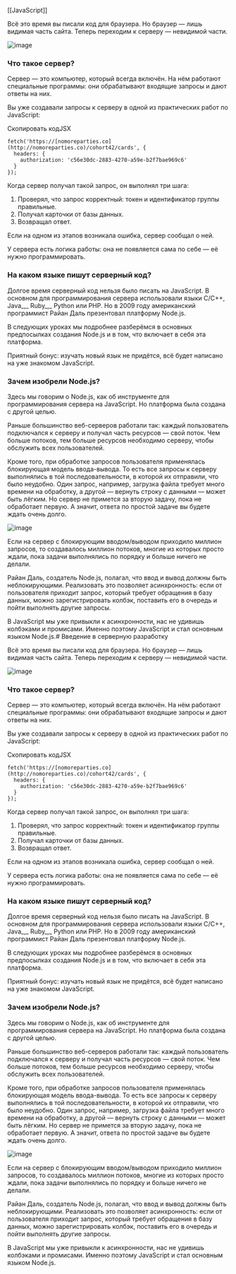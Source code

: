 [[JavaScript]]

Всё это время вы писали код для браузера. Но браузер — лишь видимая часть сайта. Теперь переходим к серверу — невидимой части.

![image](https://pictures.s3.yandex.net/resources/node-02_1572287201.png)

### Что такое сервер?

Сервер — это компьютер, который всегда включён. На нём работают специальные программы: они обрабатывают входящие запросы и дают ответы на них.

Вы уже создавали запросы к серверу в одной из практических работ по JavaScript:

Скопировать кодJSX

```
fetch('https://[nomoreparties.co](http://nomoreparties.co)/cohort42/cards', {
  headers: {
    authorization: 'c56e30dc-2883-4270-a59e-b2f7bae969c6'
  }
}); 
```

Когда сервер получал такой запрос, он выполнял три шага:

1. Проверял, что запрос корректный: токен и идентификатор группы правильные.
2. Получал карточки от базы данных.
3. Возвращал ответ.

Если на одном из этапов возникала ошибка, сервер сообщал о ней.

У сервера есть логика работы: она не появляется сама по себе — её нужно программировать.

### На каком языке пишут серверный код?

Долгое время серверный код нельзя было писать на JavaScript. В основном для программирования сервера использовали языки C/C++, Java_,_ Ruby_,_ Python или PHP. Но в 2009 году американский программист Райан Даль презентовал платформу Node.js.

В следующих уроках мы подробнее разберёмся в основных предпосылках создания Node.js и в том, что включает в себя эта платформа.

Приятный бонус: изучать новый язык не придётся, всё будет написано на уже знакомом JavaScript.

### Зачем изобрели Node.js?

Здесь мы говорим о Node.js, как об инструменте для программирования сервера на JavaScript. Но платформа была создана с другой целью.

Раньше большинство веб-серверов работали так: каждый пользователь подключался к серверу и получал часть ресурсов — свой поток. Чем больше потоков, тем больше ресурсов необходимо серверу, чтобы обслужить всех пользователей.

Кроме того, при обработке запросов пользователя применялась блокирующая модель ввода-вывода. То есть все запросы к серверу выполнялись в той последовательности, в которой их отправили, что было неудобно. Один запрос, например, загрузка файла требует много времени на обработку, а другой — вернуть строку с данными — может быть лёгким. Но сервер не примется за вторую задачу, пока не обработает первую. А значит, ответа по простой задаче вы будете ждать очень долго.

![image](https://pictures.s3.yandex.net/resources/node-05_1568019584.png)

Если на сервер с блокирующим вводом/выводом приходило миллион запросов, то создавалось миллион потоков, многие из которых просто ждали, пока задачи выполнялись по порядку и больше ничего не делали.

Райан Даль, создатель Node.js, полагал, что ввод и вывод должны быть неблокирующими. Реализовать это позволяет асинхронность: если от пользователя приходит запрос, который требует обращения в базу данных, можно зарегистрировать колбэк, поставить его в очередь и пойти выполнять другие запросы.

В JavaScript мы уже привыкли к асинхронности, нас не удивишь колбэками и промисами. Именно поэтому JavaScript и стал основным языком Node.js.# Введение в серверную разработку

Всё это время вы писали код для браузера. Но браузер — лишь видимая часть сайта. Теперь переходим к серверу — невидимой части.

![image](https://pictures.s3.yandex.net/resources/node-02_1572287201.png)

### Что такое сервер?

Сервер — это компьютер, который всегда включён. На нём работают специальные программы: они обрабатывают входящие запросы и дают ответы на них.

Вы уже создавали запросы к серверу в одной из практических работ по JavaScript:

Скопировать кодJSX

```
fetch('https://[nomoreparties.co](http://nomoreparties.co)/cohort42/cards', {
  headers: {
    authorization: 'c56e30dc-2883-4270-a59e-b2f7bae969c6'
  }
}); 
```

Когда сервер получал такой запрос, он выполнял три шага:

1. Проверял, что запрос корректный: токен и идентификатор группы правильные.
2. Получал карточки от базы данных.
3. Возвращал ответ.

Если на одном из этапов возникала ошибка, сервер сообщал о ней.

У сервера есть логика работы: она не появляется сама по себе — её нужно программировать.

### На каком языке пишут серверный код?

Долгое время серверный код нельзя было писать на JavaScript. В основном для программирования сервера использовали языки C/C++, Java_,_ Ruby_,_ Python или PHP. Но в 2009 году американский программист Райан Даль презентовал платформу Node.js.

В следующих уроках мы подробнее разберёмся в основных предпосылках создания Node.js и в том, что включает в себя эта платформа.

Приятный бонус: изучать новый язык не придётся, всё будет написано на уже знакомом JavaScript.

### Зачем изобрели Node.js?

Здесь мы говорим о Node.js, как об инструменте для программирования сервера на JavaScript. Но платформа была создана с другой целью.

Раньше большинство веб-серверов работали так: каждый пользователь подключался к серверу и получал часть ресурсов — свой поток. Чем больше потоков, тем больше ресурсов необходимо серверу, чтобы обслужить всех пользователей.

Кроме того, при обработке запросов пользователя применялась блокирующая модель ввода-вывода. То есть все запросы к серверу выполнялись в той последовательности, в которой их отправили, что было неудобно. Один запрос, например, загрузка файла требует много времени на обработку, а другой — вернуть строку с данными — может быть лёгким. Но сервер не примется за вторую задачу, пока не обработает первую. А значит, ответа по простой задаче вы будете ждать очень долго.

![image](https://pictures.s3.yandex.net/resources/node-05_1568019584.png)

Если на сервер с блокирующим вводом/выводом приходило миллион запросов, то создавалось миллион потоков, многие из которых просто ждали, пока задачи выполнялись по порядку и больше ничего не делали.

Райан Даль, создатель Node.js, полагал, что ввод и вывод должны быть неблокирующими. Реализовать это позволяет асинхронность: если от пользователя приходит запрос, который требует обращения в базу данных, можно зарегистрировать колбэк, поставить его в очередь и пойти выполнять другие запросы.

В JavaScript мы уже привыкли к асинхронности, нас не удивишь колбэками и промисами. Именно поэтому JavaScript и стал основным языком Node.js.